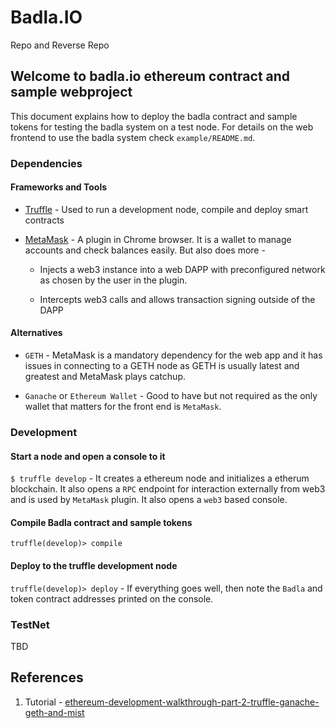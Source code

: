 # Badla.IO

Repo and Reverse Repo

## Welcome to badla.io ethereum contract and sample webproject

This document explains how to deploy the badla contract and sample tokens for testing the badla system on a test node. For details on the web frontend to use the badla system check `example/README.md`.

### Dependencies

#### Frameworks and Tools

* [Truffle](http://truffleframework.com) - Used to run a development node, compile and deploy smart contracts

* [MetaMask](http://metamask.io) - A plugin in Chrome browser. It is a wallet to manage accounts and check balances easily. But also does more -
    * Injects a web3 instance into a web DAPP with preconfigured network as chosen by the user in the plugin.

    * Intercepts web3 calls and allows transaction signing outside of the DAPP

#### Alternatives

* `GETH` - MetaMask is a mandatory dependency for the web app and it has issues in connecting to a GETH node as GETH is usually latest and greatest and MetaMask plays catchup.

* `Ganache` or `Ethereum Wallet` - Good to have but not required as the only wallet that matters for the front end is `MetaMask`.

### Development

#### Start a node and open a console to it

`$ truffle develop` - It creates a ethereum node and initializes a etherum blockchain. It also opens a `RPC` endpoint for interaction externally from web3 and is used by `MetaMask` plugin. It also opens a `web3` based console.

#### Compile Badla contract and sample tokens

`truffle(develop)> compile`

#### Deploy to the truffle development node
`truffle(develop)> deploy` - If everything goes well, then note the `Badla` and token contract addresses printed on the console.

### TestNet

TBD

## References

1. Tutorial - [ ethereum-development-walkthrough-part-2-truffle-ganache-geth-and-mist](https://hackernoon.com/ethereum-development-walkthrough-part-2-truffle-ganache-geth-and-mist-8d6320e12269)
